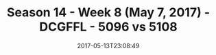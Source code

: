 ---
title: Season 14 - Week 8 (May 7, 2017) - DCGFFL - 5096 vs 5108
teams_score:
- team: 5096
  score: 6
- team: 5108
  score: 48
mvp: x, Andy Allen
game-ball: Megan, Rob Casey
season: 14
week: 9
date: '2017-05-13T23:08:49'
pageid: season-14-week-9-5096-vs-5108
---
